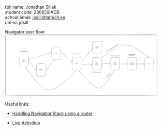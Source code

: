 full name: Jonathan Sillak  
student code: 230656IADB  
school email: josill@taltech.ee  
uni-id: josill  

Navigator user flow:
![Alt text](./state.svg)

Useful links:

- [Handling 
NavigationStack 
using a router](https://medium.com/@fmmobilelive/navigating-with-navigationpath-in-swiftui-a-structured-approach-91d31e8939b)

- [Live 
Activities](https://betterprogramming.pub/create-live-activities-with-activitykit-on-ios-16-beta-4766a347035b)
